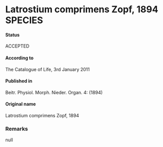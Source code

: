 Latrostium comprimens Zopf, 1894 SPECIES
=======

#### Status
ACCEPTED

#### According to
The Catalogue of Life, 3rd January 2011

#### Published in
Beitr. Physiol. Morph. Nieder. Organ. 4: (1894)

#### Original name
Latrostium comprimens Zopf, 1894

### Remarks
null